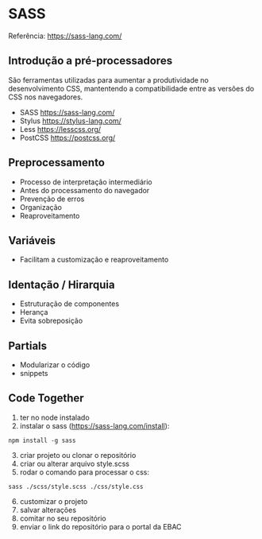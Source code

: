 # SASS
Referência: https://sass-lang.com/

## Introdução a pré-processadores
São ferramentas utilizadas para aumentar a produtividade no desenvolvimento CSS, mantentendo a compatibilidade entre as versões do CSS nos navegadores.

- SASS https://sass-lang.com/
- Stylus https://stylus-lang.com/
- Less https://lesscss.org/ 
- PostCSS https://postcss.org/

## Preprocessamento
- Processo de interpretação intermediário
- Antes do processamento do navegador
- Prevenção de erros
- Organização 
- Reaproveitamento

## Variáveis
- Facilitam a customização e reaproveitamento

## Identação / Hirarquia
- Estruturação de componentes
- Herança
- Evita sobreposição

## Partials
- Modularizar o código
- snippets 


## Code Together

1. ter no node instalado
2. instalar o sass (https://sass-lang.com/install):
```
npm install -g sass    
```
3. criar projeto ou clonar o repositório 
4. criar ou alterar arquivo style.scss
5. rodar o comando para processar o css:
```
sass ./scss/style.scss ./css/style.css
```

6. customizar o projeto 
7. salvar alterações
8. comitar no seu repositório
9. enviar o link do repositório para o portal da EBAC
